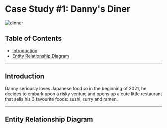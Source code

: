 # Case Study #1: Danny's Diner
![dinner](https://github.com/ianfang0131/8-week-SQL-Challenge/assets/124013330/61a9174d-e3f5-4219-b9bf-9b7e2d4cdebe)


## Table of Contents

- [Introduction](#introduction)
- [Entity Relationship Diagram](#entity-relationship-diagram)
***
## Introduction
Danny seriously loves Japanese food so in the beginning of 2021, he decides to embark upon a risky venture and opens up a cute little restaurant that sells his 3 favourite foods: sushi, curry and ramen.

***
## Entity Relationship Diagram
